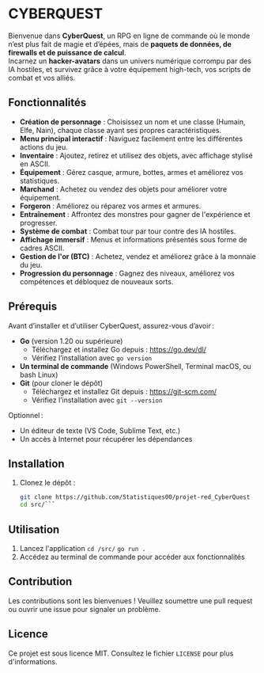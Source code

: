 # CYBERQUEST

Bienvenue dans **CyberQuest**, un RPG en ligne de commande où le monde n’est plus fait de magie et d’épées, mais de **paquets de données, de firewalls et de puissance de calcul**.  
Incarnez un **hacker-avatars** dans un univers numérique corrompu par des IA hostiles, et survivez grâce à votre équipement high-tech, vos scripts de combat et vos alliés.

## Fonctionnalités

- **Création de personnage** : Choisissez un nom et une classe (Humain, Elfe, Nain), chaque classe ayant ses propres caractéristiques.
- **Menu principal interactif** : Naviguez facilement entre les différentes actions du jeu.
- **Inventaire** : Ajoutez, retirez et utilisez des objets, avec affichage stylisé en ASCII.
- **Équipement** : Gérez casque, armure, bottes, armes et améliorez vos statistiques.
- **Marchand** : Achetez ou vendez des objets pour améliorer votre équipement.
- **Forgeron** : Améliorez ou réparez vos armes et armures.
- **Entraînement** : Affrontez des monstres pour gagner de l'expérience et progresser.
- **Système de combat** : Combat tour par tour contre des IA hostiles.
- **Affichage immersif** : Menus et informations présentés sous forme de cadres ASCII.
- **Gestion de l'or (BTC)** : Achetez, vendez et améliorez grâce à la monnaie du jeu.
- **Progression du personnage** : Gagnez des niveaux, améliorez vos compétences et débloquez de nouveaux sorts.

## Prérequis

Avant d’installer et d’utiliser CyberQuest, assurez-vous d’avoir :

- **Go** (version 1.20 ou supérieure)
    - Téléchargez et installez Go depuis : https://go.dev/dl/
    - Vérifiez l’installation avec `go version`
- **Un terminal de commande** (Windows PowerShell, Terminal macOS, ou bash Linux)
- **Git** (pour cloner le dépôt)
    - Téléchargez et installez Git depuis : https://git-scm.com/
    - Vérifiez l’installation avec `git --version`

Optionnel :
- Un éditeur de texte (VS Code, Sublime Text, etc.)
- Un accès à Internet pour récupérer les dépendances

## Installation

1. Clonez le dépôt :
    ```bash
    git clone https://github.com/Statistiques00/projet-red_CyberQuest
    cd src/```

## Utilisation

1. Lancez l'application
``cd /src/``
``go run .``
2. Accédez au terminal de commande pour accéder aux fonctionnalités

## Contribution
Les contributions sont les bienvenues ! Veuillez soumettre une pull request ou ouvrir une issue pour signaler un problème.

## Licence

Ce projet est sous licence MIT. Consultez le fichier ``LICENSE`` pour plus d'informations.